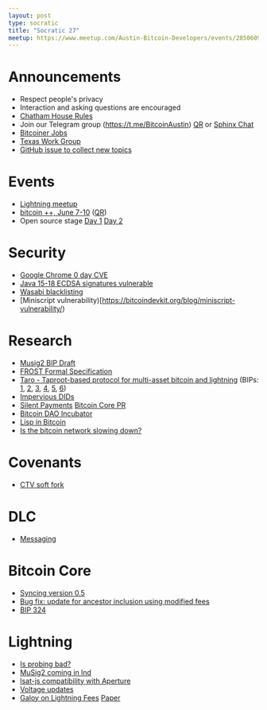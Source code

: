 ```yaml
---
layout: post
type: socratic
title: "Socratic 27"
meetup: https://www.meetup.com/Austin-Bitcoin-Developers/events/285060925/
---
```


# Announcements

- Respect people's privacy
- Interaction and asking questions are encouraged
- [Chatham House Rules](https://www.chathamhouse.org/about-us/chatham-house-rule)
- Join our Telegram group (https://t.me/BitcoinAustin) [QR](../assets/imgs/telegram-group.svg) or [Sphinx Chat](https://tribes.sphinx.chat/t/austintexasbitcoiners)
- [Bitcoiner Jobs](https://bitcoinerjobs.co/)
- [Texas Work Group](https://portal.bcwg.texas.gov/stories/s/Texas-Work-Group-on-Blockchain-Matters-Home-Page/fxdd-vpwt/)
- [GitHub issue to collect new topics](https://github.com/austinbitdevs/austinbitdevs.com/issues/5)

# Events
- [Lightning meetup](https://www.meetup.com/austin-lightning-devs/events/285410408/)
- [bitcoin ++, June 7-10](https://base58btc.notion.site/btc-is-a-bitcoin-dev-conf-8880ed55bfe6419fb1bc6cafbe463787) ([QR](../assets/imgs/bitcoin-plus-plus.png))
- Open source stage [Day 1](https://bitcointv.com/w/1oAMgLEZLssoNZ37YAW17e) [Day 2](https://bitcointv.com/w/t73LCyXifcK5GCQ9Hodiig)

# Security

- [Google Chrome 0 day CVE](https://twitter.com/StocksmenCARL/status/1507832895590879243?s=20&t=Rv3kOlii5PINKJlZryc4TQ)
- [Java 15-18 ECDSA signatures vulnerable](https://twitter.com/tqbf/status/1516570590211153922?s=20&t=9TMH1KUvfCUsiK9DD8DiqQ)
- [Wasabi blacklisting](https://blog.wasabiwallet.io/zksnacks-blacklisting-update/)
- [Miniscript vulnerability)[https://bitcoindevkit.org/blog/miniscript-vulnerability/)

# Research
- [Musig2 BIP Draft](https://github.com/jonasnick/bips/blob/musig2/bip-musig2.mediawiki)
- [FROST Formal Specification](https://datatracker.ietf.org/doc/html/draft-irtf-cfrg-frost)
- [Taro - Taproot-based protocol for multi-asset bitcoin and lightning](https://lightning.engineering/posts/2022-4-5-taro-launch/) (BIPs: [1](https://github.com/Roasbeef/bips/blob/bip-taro/bip-taro.mediawiki), [2](https://github.com/Roasbeef/bips/blob/bip-taro/bip-taro-ms-smt.mediawiki), [3](https://github.com/Roasbeef/bips/blob/bip-taro/bip-taro-proof-file.mediawiki), [4](https://github.com/Roasbeef/bips/blob/bip-taro/bip-taro-addr.mediawiki), [5](https://github.com/Roasbeef/bips/blob/bip-taro/bip-taro-universe.mediawiki), [6](https://github.com/Roasbeef/bips/blob/bip-taro/bip-taro-vm.mediawiki))
- [Impervious DIDs](https://newsletter.impervious.ai/decentralized-identifiers-implications-for-your-data-payments-and-communications-2/)
- [Silent Payments](https://gist.github.com/RubenSomsen/c43b79517e7cb701ebf77eec6dbb46b8) [Bitcoin Core PR](https://github.com/bitcoin/bitcoin/pull/24897)
- [Bitcoin DAO Incubator](https://twitter.com/JeremyRubin/status/1516129183667171329)
- [Lisp in Bitcoin](https://lists.linuxfoundation.org/pipermail/bitcoin-dev/2022-March/020036.html)
- [Is the bitcoin network slowing down?](https://blog.lopp.net/is-bitcoin-network-slowing-down/)

# Covenants
- [CTV soft fork](https://rubin.io/bitcoin/2022/04/17/next-steps-bip119/)

# DLC

- [Messaging](https://mailmanlists.org/pipermail/dlc-dev/2022-March/000135.html)

# Bitcoin Core

- [Syncing version 0.5](https://achow101.com/2022/03/syncing-0.5.0)
- [Bug fix: update for ancestor inclusion using modified fees](https://bitcoincore.reviews/24538)
- [BIP 324](https://bip324.com/)

# Lightning

- [Is probing bad?](https://twitter.com/_arshbot/status/1512470948330496005)
- [MuSig2 coming in lnd](https://twitter.com/roasbeef/status/1509691640218329098?s=20&t=Rv3kOlii5PINKJlZryc4TQ)
- [lsat-js compatibility with Aperture](https://twitter.com/BuckPerley/status/1496512765019762688)
- [Voltage updates](https://voltage.cloud/blog/voltage-announcements/announcing-surge-and-our-next-generation-platform/)
- [Galoy on Lightning Fees](https://github.com/GaloyMoney/liquidity-fees-paper) [Paper](https://github.com/GaloyMoney/liquidity-fees-paper/releases/tag/v1)
